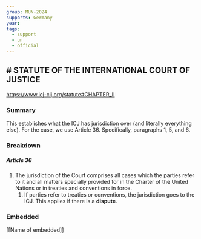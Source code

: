 ```yaml
---
group: MUN-2024
supports: Germany
year: 
tags:
  - support
  - un
  - official
---
```

## # STATUTE OF THE INTERNATIONAL COURT OF JUSTICE

https://www.icj-cij.org/statute#CHAPTER_II

### Summary

This establishes what the ICJ has jurisdiction over (and literally everything else). For the case, we use Article 36. Specifically, paragraphs 1, 5, and 6. 

### Breakdown

##### **Article 36**

1. The jurisdiction of the Court comprises all cases which the parties refer to it and all matters specially provided for in the Charter of the United Nations or in treaties and conventions in force.
	1. If parties refer to treaties or conventions, the jurisdiction goes to the ICJ. This applies if there is a **dispute**. 

### Embedded

[[Name of embedded]]